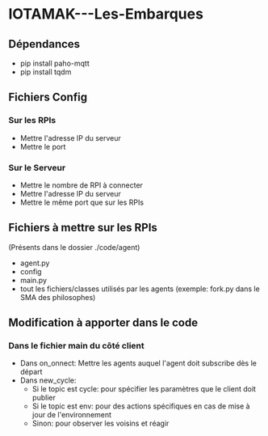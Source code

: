 # IOTAMAK---Les-Embarques

## Dépendances

  * pip install paho-mqtt 
  * pip install tqdm
  
  
## Fichiers Config

  ### Sur les RPIs
  
  * Mettre l'adresse IP du serveur
  * Mettre le port

  ### Sur le Serveur
  
  * Mettre le nombre de RPI à connecter
  * Mettre l'adresse IP du serveur
  * Mettre le même port que sur les RPIs


 ## Fichiers à mettre sur les RPIs
 
 (Présents dans le dossier ./code/agent)
  * agent.py
  * config
  * main.py
  * tout les fichiers/classes utilisés par les agents (exemple: fork.py dans le SMA des philosophes)


## Modification à apporter dans le code

 ### Dans le fichier main du côté client
 
 * Dans on_onnect: Mettre les agents auquel l'agent doit subscribe dès le départ
 * Dans new_cycle: 
    * Si le topic est cycle: pour spécifier les paramètres que le client doit publier
    * Si le topic est env: pour des actions spécifiques en cas de mise à jour de l'environnement
    * Sinon: pour observer les voisins et réagir
